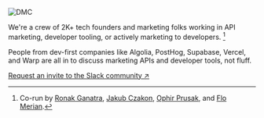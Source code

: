 ![DMC](https://gfycat.com/ConfusedGracefulArgentinehornedfrog.gif)

We're a crew of 2K+ tech founders and marketing folks working in API marketing, developer tooling, or actively marketing to developers. [^1]

People from dev-first companies like Algolia, PostHog, Supabase, Vercel, and Warp are all in to discuss marketing APIs and developer tools, not fluff.

[Request an invite to the Slack community ↗︎](https://go.marketingto.dev/join)

[^1]: Co-run by [Ronak Ganatra](https://twitter.com/gunnyganatra), [Jakub Czakon](https://twitter.com/jczakon/), [Ophir Prusak](https://www.linkedin.com/in/ophirprusak/), and [Flo Merian](https://twitter.com/fmerian).